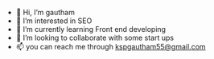 - 👋 Hi, I’m gautham
- 👀 I’m interested in SEO
- 🌱 I’m currently learning Front end developing
- 💞️ I’m looking to collaborate with some start ups
- 📫 you can reach me through kspgautham55@gmail.com

<!---
kspgautham/kspgautham is a ✨ special ✨ repository because its `README.md` (this file) appears on your GitHub profile.
You can click the Preview link to take a look at your changes.
--->
